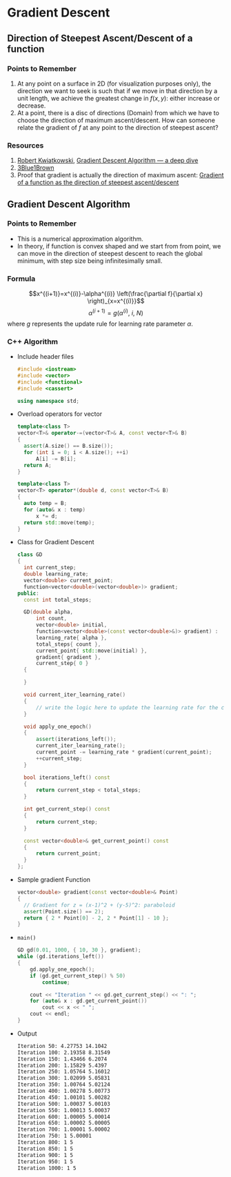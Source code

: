 # Gradient Descent

## Direction of Steepest Ascent/Descent of a function

### Points to Remember

1. At any point on a surface in 2D (for visualization purposes only), the direction we want to seek is such that if we move in that direction by a unit length, we achieve the greatest change in $f(x,y)$: either increase or decrease.
2. At a point, there is a disc of directions (Domain) from which we have to choose the direction of maximum ascent/descent. How can someone relate the gradient of $f$ at any point to the direction of steepest ascent?

### Resources

1. [Robert Kwiatkowski](https://robertkwiatkowski01.medium.com), [Gradient Descent Algorithm — a deep dive](https://towardsdatascience.com/gradient-descent-algorithm-a-deep-dive-cf04e8115f21)
2. [3Blue1Brown](https://www.3blue1brown.com/lessons/gradient-descent)
3. Proof that gradient is actually the direction of maximum ascent: [Gradient  of a function as the direction of steepest ascent/descent](https://math.stackexchange.com/q/1912697)

## Gradient Descent Algorithm

### Points to Remember

- This is a numerical approximation algorithm.
- In theory, if function is convex shaped and we start from from point, we can move in the direction of steepest descent to reach the global minimum, with step size being infinitesimally small.

### Formula
$$x^{(i+1)}=x^{(i)}-\alpha^{(i)} \left(\frac{\partial f}{\partial x} \right)_{x=x^{(i)}}$$
$$\alpha^{(i+1)}=g(\alpha^{(i)},\ i,\ N)$$
where $g$ represents the update rule for learning rate parameter $\alpha$.

### C++ Algorithm

- Include header files

  ```C++
  #include <iostream>
  #include <vector>
  #include <functional>
  #include <cassert>
  
  using namespace std;
  ```

- Overload operators for vector

  ```C++
  template<class T>
  vector<T>& operator-=(vector<T>& A, const vector<T>& B)
  {
  	assert(A.size() == B.size());
  	for (int i = 0; i < A.size(); ++i)
  		A[i] -= B[i];
  	return A;
  }
  
  template<class T>
  vector<T> operator*(double d, const vector<T>& B)
  {
  	auto temp = B;
  	for (auto& x : temp)
  		x *= d;
  	return std::move(temp);
  }
  ```

- Class for Gradient Descent

  ```C++
  class GD
  {
  	int current_step;
  	double learning_rate;
  	vector<double> current_point;
  	function<vector<double>(vector<double>)> gradient;
  public:
  	const int total_steps;
  
  	GD(double alpha, 
  		int count, 
  		vector<double> initial,
  		function<vector<double>(const vector<double>&)> gradient) :
  		learning_rate{ alpha },
  		total_steps{ count },
  		current_point{ std::move(initial) },
  		gradient{ gradient },
  		current_step{ 0 }
  	{
  
  	}
  
  	void current_iter_learning_rate()
  	{
  		// write the logic here to update the learning rate for the current iterate
  	}
  
  	void apply_one_epoch()
  	{
  		assert(iterations_left());
  		current_iter_learning_rate();
  		current_point -= learning_rate * gradient(current_point);
  		++current_step;
  	}
  
  	bool iterations_left() const
  	{
  		return current_step < total_steps;
  	}
  
  	int get_current_step() const
  	{
  		return current_step;
  	}
  
  	const vector<double>& get_current_point() const
  	{
  		return current_point;
  	}
  };
  ```

- Sample gradient Function

  ```C++
  vector<double> gradient(const vector<double>& Point)
  {
  	// Gradient for z = (x-1)^2 + (y-5)^2: paraboloid
  	assert(Point.size() == 2);
  	return { 2 * Point[0] - 2, 2 * Point[1] - 10 };
  }
  ```

- `main()`

  ```c++
  GD gd(0.01, 1000, { 10, 30 }, gradient);
  while (gd.iterations_left())
  {
      gd.apply_one_epoch();
      if (gd.get_current_step() % 50)
          continue;
  
      cout << "Iteration " << gd.get_current_step() << ": ";
      for (auto& x : gd.get_current_point())
          cout << x << " ";
      cout << endl;
  }
  ```

- Output

  ```bash
  Iteration 50: 4.27753 14.1042
  Iteration 100: 2.19358 8.31549
  Iteration 150: 1.43466 6.2074
  Iteration 200: 1.15829 5.4397
  Iteration 250: 1.05764 5.16012
  Iteration 300: 1.02099 5.05831
  Iteration 350: 1.00764 5.02124
  Iteration 400: 1.00278 5.00773
  Iteration 450: 1.00101 5.00282
  Iteration 500: 1.00037 5.00103
  Iteration 550: 1.00013 5.00037
  Iteration 600: 1.00005 5.00014
  Iteration 650: 1.00002 5.00005
  Iteration 700: 1.00001 5.00002
  Iteration 750: 1 5.00001
  Iteration 800: 1 5
  Iteration 850: 1 5
  Iteration 900: 1 5
  Iteration 950: 1 5
  Iteration 1000: 1 5
  ```

  
